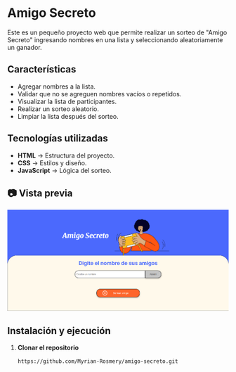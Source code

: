 # Amigo Secreto

Este es un pequeño proyecto web que permite realizar un sorteo de "Amigo Secreto" ingresando nombres en una lista y seleccionando aleatoriamente un ganador.

## Características

- Agregar nombres a la lista.
- Validar que no se agreguen nombres vacíos o repetidos.
- Visualizar la lista de participantes.
- Realizar un sorteo aleatorio.
- Limpiar la lista después del sorteo.

## Tecnologías utilizadas

- **HTML** → Estructura del proyecto.
- **CSS** → Estilos y diseño.
- **JavaScript** → Lógica del sorteo.

## 📷 Vista previa

![Amigo Secreto](assets/vista_previa.png)

## Instalación y ejecución

1. **Clonar el repositorio**  
   ```bash
   https://github.com/Myrian-Rosmery/amigo-secreto.git
